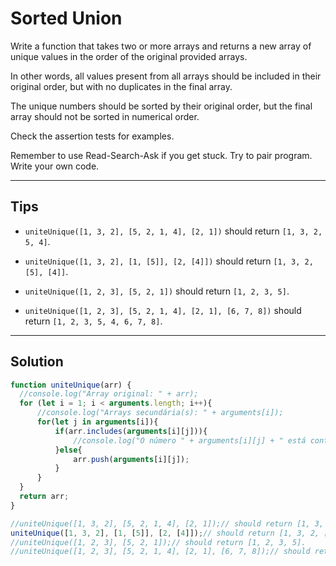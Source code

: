 # Sorted Union

Write a function that takes two or more arrays and returns a new array of unique values in the order of the original provided arrays.

In other words, all values present from all arrays should be included in their original order, but with no duplicates in the final array.

The unique numbers should be sorted by their original order, but the final array should not be sorted in numerical order.

Check the assertion tests for examples.

Remember to use Read-Search-Ask if you get stuck. Try to pair program. Write your own code.

---

## Tips

- `uniteUnique([1, 3, 2], [5, 2, 1, 4], [2, 1])` should return `[1, 3, 2, 5, 4]`.

- `uniteUnique([1, 3, 2], [1, [5]], [2, [4]])` should return `[1, 3, 2, [5], [4]]`.

- `uniteUnique([1, 2, 3], [5, 2, 1])` should return `[1, 2, 3, 5]`.

- `uniteUnique([1, 2, 3], [5, 2, 1, 4], [2, 1], [6, 7, 8])` should return `[1, 2, 3, 5, 4, 6, 7, 8]`.

---

## Solution

```js
function uniteUnique(arr) {
  //console.log("Array original: " + arr);
  for (let i = 1; i < arguments.length; i++){
      //console.log("Arrays secundária(s): " + arguments[i]);
      for(let j in arguments[i]){
          if(arr.includes(arguments[i][j])){
              //console.log("O número " + arguments[i][j] + " está contido na array " + arr);
          }else{
              arr.push(arguments[i][j]);
          }
      }
  }
  return arr;
}

//uniteUnique([1, 3, 2], [5, 2, 1, 4], [2, 1]);// should return [1, 3, 2, 5, 4].
uniteUnique([1, 3, 2], [1, [5]], [2, [4]]);// should return [1, 3, 2, [5], [4]].
//uniteUnique([1, 2, 3], [5, 2, 1]);// should return [1, 2, 3, 5].
//uniteUnique([1, 2, 3], [5, 2, 1, 4], [2, 1], [6, 7, 8]);// should return [1, 2, 3, 5, 4, 6, 7, 8].
```